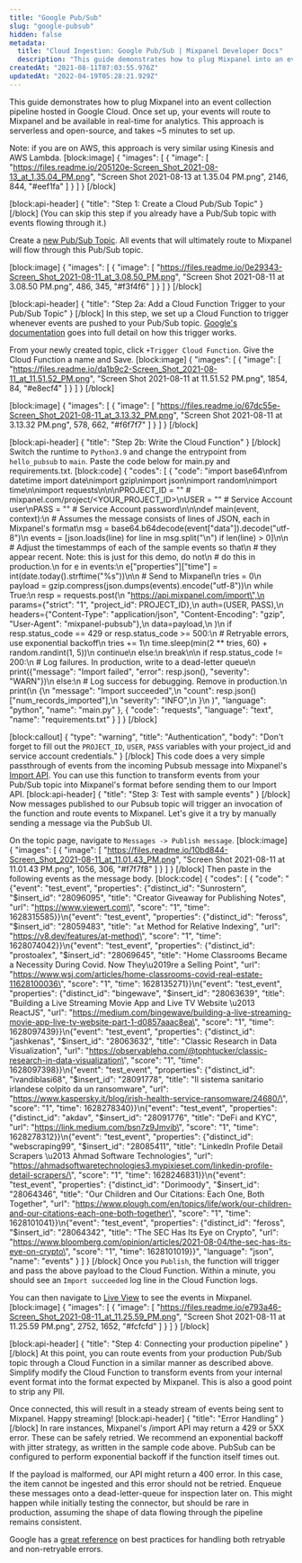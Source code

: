 ```yaml
---
title: "Google Pub/Sub"
slug: "google-pubsub"
hidden: false
metadata: 
  title: "Cloud Ingestion: Google Pub/Sub | Mixpanel Developer Docs"
  description: "This guide demonstrates how to plug Mixpanel into an event collection pipeline hosted in Google Cloud. Route your events to Mixpanel in real-time for analytics."
createdAt: "2021-08-11T07:03:55.976Z"
updatedAt: "2022-04-19T05:28:21.929Z"
---
```

This guide demonstrates how to plug Mixpanel into an event collection pipeline hosted in Google Cloud. Once set up, your events will route to Mixpanel and be available in real-time for analytics. This approach is serverless and open-source, and takes ~5 minutes to set up.

Note: if you are on AWS, this approach is very similar using Kinesis and AWS Lambda.
[block:image]
{
  "images": [
    {
      "image": [
        "https://files.readme.io/205120e-Screen_Shot_2021-08-13_at_1.35.04_PM.png",
        "Screen Shot 2021-08-13 at 1.35.04 PM.png",
        2146,
        844,
        "#eef1fa"
      ]
    }
  ]
}
[/block]

[block:api-header]
{
  "title": "Step 1: Create a Cloud Pub/Sub Topic"
}
[/block]
(You can skip this step if you already have a Pub/Sub topic with events flowing through it.)

Create a [new Pub/Sub Topic](https://console.cloud.google.com/cloudpubsub/topic). All events that will ultimately route to Mixpanel will flow through this Pub/Sub topic.

[block:image]
{
  "images": [
    {
      "image": [
        "https://files.readme.io/0e29343-Screen_Shot_2021-08-11_at_3.08.50_PM.png",
        "Screen Shot 2021-08-11 at 3.08.50 PM.png",
        486,
        345,
        "#f3f4f6"
      ]
    }
  ]
}
[/block]

[block:api-header]
{
  "title": "Step 2a: Add a Cloud Function Trigger to your Pub/Sub Topic"
}
[/block]
In this step, we set up a Cloud Function to trigger whenever events are pushed to your Pub/Sub topic. [Google's documentation](https://cloud.google.com/functions/docs/calling/pubsub) goes into full detail on how this trigger works.

From your newly created topic, click `+Trigger Cloud Function`. Give the Cloud Function a name and Save.
[block:image]
{
  "images": [
    {
      "image": [
        "https://files.readme.io/da1b9c2-Screen_Shot_2021-08-11_at_11.51.52_PM.png",
        "Screen Shot 2021-08-11 at 11.51.52 PM.png",
        1854,
        84,
        "#e8ecf4"
      ]
    }
  ]
}
[/block]

[block:image]
{
  "images": [
    {
      "image": [
        "https://files.readme.io/67dc55e-Screen_Shot_2021-08-11_at_3.13.32_PM.png",
        "Screen Shot 2021-08-11 at 3.13.32 PM.png",
        578,
        662,
        "#f6f7f7"
      ]
    }
  ]
}
[/block]

[block:api-header]
{
  "title": "Step 2b: Write the Cloud Function"
}
[/block]
Switch the runtime to `Python3.9` and change the entrypoint from `hello_pubsub` to `main`. Paste the code below for main.py and requirements.txt.
[block:code]
{
  "codes": [
    {
      "code": "import base64\nfrom datetime import date\nimport gzip\nimport json\nimport random\nimport time\n\nimport requests\n\n\nPROJECT_ID = \"\"  # mixpanel.com/project/<YOUR_PROJECT_ID>\nUSER = \"\"  # Service Account user\nPASS = \"\"  # Service Account password\n\n\ndef main(event, context):\n    # Assumes the message consists of lines of JSON, each in Mixpanel's format\n    msg = base64.b64decode(event[\"data\"]).decode(\"utf-8\")\n    events = [json.loads(line) for line in msg.split(\"\\n\") if len(line) > 0]\n\n    # Adjust the timestammps of each of the sample events so that\n    # they appear recent. Note: this is just for this demo, do not\n    # do this in production.\n    for e in events:\n        e[\"properties\"][\"time\"] = int(date.today().strftime(\"%s\"))\n\n    # Send to Mixpanel\n    tries = 0\n    payload = gzip.compress(json.dumps(events).encode(\"utf-8\"))\n    while True:\n        resp = requests.post(\n            \"https://api.mixpanel.com/import\",\n            params={\"strict\": \"1\", \"project_id\": PROJECT_ID},\n            auth=(USER, PASS),\n            headers={\"Content-Type\": \"application/json\", \"Content-Encoding\": \"gzip\", \"User-Agent\": \"mixpanel-pubsub\"},\n            data=payload,\n        )\n        if resp.status_code == 429 or resp.status_code >= 500:\n            # Retryable errors, use exponential backoff\n            tries += 1\n            time.sleep(min(2 ** tries, 60) + random.randint(1, 5))\n            continue\n        else:\n            break\n\n    if resp.status_code != 200:\n        # Log failures. In production, write to a dead-letter queue\n        print({\"message\": \"Import failed\", \"error\": resp.json(), \"severity\": \"WARN\"})\n    else:\n        # Log success for debugging. Remove in production.\n        print(\n            {\n                \"message\": \"Import succeeded\",\n                \"count\": resp.json()[\"num_records_imported\"],\n                \"severity\": \"INFO\",\n            }\n        )",
      "language": "python",
      "name": "main.py"
    },
    {
      "code": "requests",
      "language": "text",
      "name": "requirements.txt"
    }
  ]
}
[/block]

[block:callout]
{
  "type": "warning",
  "title": "Authentication",
  "body": "Don't forget to fill out the `PROJECT_ID`, `USER`, `PASS` variables with your project_id and service account credentials."
}
[/block]
This code does a very simple passthrough of events from the incoming Pubsub message into Mixpanel's [Import API](ref:import-events). You can use this function to transform events from your Pub/Sub topic into Mixpanel's format before sending them to our Import API.
[block:api-header]
{
  "title": "Step 3: Test with sample events"
}
[/block]
Now messages published to our Pubsub topic will trigger an invocation of the function and route events to Mixpanel. Let's give it a try by manually sending a message via the PubSub UI.

On the topic page, navigate to `Messages -> Publish message`.
[block:image]
{
  "images": [
    {
      "image": [
        "https://files.readme.io/10bd844-Screen_Shot_2021-08-11_at_11.01.43_PM.png",
        "Screen Shot 2021-08-11 at 11.01.43 PM.png",
        1056,
        306,
        "#f7f7f8"
      ]
    }
  ]
}
[/block]
Then paste in the following events as the message body.
[block:code]
{
  "codes": [
    {
      "code": "{\"event\": \"test_event\", \"properties\": {\"distinct_id\": \"Sunrostern\", \"$insert_id\": \"28096095\", \"title\": \"Creator Giveaway for Publishing Notes\", \"url\": \"https://www.viewert.com\", \"score\": \"1\", \"time\": 1628315585}}\n{\"event\": \"test_event\", \"properties\": {\"distinct_id\": \"feross\", \"$insert_id\": \"28059483\", \"title\": \"`at` Method for Relative Indexing\", \"url\": \"https://v8.dev/features/at-method\", \"score\": \"1\", \"time\": 1628074042}}\n{\"event\": \"test_event\", \"properties\": {\"distinct_id\": \"prostoalex\", \"$insert_id\": \"28069645\", \"title\": \"Home Classrooms Became a Necessity During Covid. Now They\\u2019re a Selling Point\", \"url\": \"https://www.wsj.com/articles/home-classrooms-covid-real-estate-11628100036\", \"score\": \"1\", \"time\": 1628135271}}\n{\"event\": \"test_event\", \"properties\": {\"distinct_id\": \"bingewave\", \"$insert_id\": \"28063639\", \"title\": \"Building a Live Streaming Movie App and Live TV Website \\u2013 ReactJS\", \"url\": \"https://medium.com/bingewave/building-a-live-streaming-movie-app-live-tv-website-part-1-d0857aaac8ea\", \"score\": \"1\", \"time\": 1628097439}}\n{\"event\": \"test_event\", \"properties\": {\"distinct_id\": \"jashkenas\", \"$insert_id\": \"28063632\", \"title\": \"Classic Research in Data Visualization\", \"url\": \"https://observablehq.com/@tophtucker/classic-research-in-data-visualization\", \"score\": \"1\", \"time\": 1628097398}}\n{\"event\": \"test_event\", \"properties\": {\"distinct_id\": \"ivandiblasi68\", \"$insert_id\": \"28091778\", \"title\": \"Il sistema sanitario irlandese colpito da un ransomware\", \"url\": \"https://www.kaspersky.it/blog/irish-health-service-ransomware/24680/\", \"score\": \"1\", \"time\": 1628278340}}\n{\"event\": \"test_event\", \"properties\": {\"distinct_id\": \"akdav\", \"$insert_id\": \"28091776\", \"title\": \"DeFi and KYC\", \"url\": \"https://link.medium.com/bsn7z9Jmvib\", \"score\": \"1\", \"time\": 1628278312}}\n{\"event\": \"test_event\", \"properties\": {\"distinct_id\": \"webscraping99\", \"$insert_id\": \"28085411\", \"title\": \"LinkedIn Profile Detail Scrapers \\u2013 Ahmad Software Technologies\", \"url\": \"https://ahmadsoftwaretechnologies3.mypixieset.com/linkedin-profile-detail-scrapers/\", \"score\": \"1\", \"time\": 1628246831}}\n{\"event\": \"test_event\", \"properties\": {\"distinct_id\": \"Dorimoody\", \"$insert_id\": \"28064346\", \"title\": \"Our Children and Our Citations: Each One, Both Together\", \"url\": \"https://www.plough.com/en/topics/life/work/our-children-and-our-citations-each-one-both-together\", \"score\": \"1\", \"time\": 1628101041}}\n{\"event\": \"test_event\", \"properties\": {\"distinct_id\": \"feross\", \"$insert_id\": \"28064342\", \"title\": \"The SEC Has Its Eye on Crypto\", \"url\": \"https://www.bloomberg.com/opinion/articles/2021-08-04/the-sec-has-its-eye-on-crypto\", \"score\": \"1\", \"time\": 1628101019}}",
      "language": "json",
      "name": "events"
    }
  ]
}
[/block]
Once you `Publish`, the function will trigger and pass the above payload to the Cloud Function. Within a minute, you should see an `Import succeeded` log line in the Cloud Function logs.

You can then navigate to [Live View](http://mixpanel.com/report/live) to see the events in Mixpanel.
[block:image]
{
  "images": [
    {
      "image": [
        "https://files.readme.io/e793a46-Screen_Shot_2021-08-11_at_11.25.59_PM.png",
        "Screen Shot 2021-08-11 at 11.25.59 PM.png",
        2752,
        1652,
        "#fcfcfd"
      ]
    }
  ]
}
[/block]

[block:api-header]
{
  "title": "Step 4: Connecting your production pipeline"
}
[/block]
At this point, you can route events from your production Pub/Sub topic through a Cloud Function in a similar manner as described above. Simplify modify the Cloud Function to transform events from your internal event format into the format expected by Mixpanel. This is also a good point to strip any PII.

Once connected, this will result in a steady stream of events being sent to Mixpanel. Happy streaming!
[block:api-header]
{
  "title": "Error Handling"
}
[/block]
In rare instances, Mixpanel's /import API may return a 429 or 5XX error. These can be safely retried. We recommend an exponential backoff with jitter strategy, as written in the sample code above. PubSub can be configured to perform exponential backoff if the function itself times out.

If the payload is malformed, our API might return a 400 error. In this case, the item cannot be ingested and this error should not be retried. Enqueue these messages onto a dead-letter-queue for inspection later on. This might happen while initially testing the connector, but should be rare in production, assuming the shape of data flowing through the pipeline remains consistent.

Google has a [great reference](https://cloud.google.com/pubsub/docs/handling-failures) on best practices for handling both retryable and non-retryable errors.